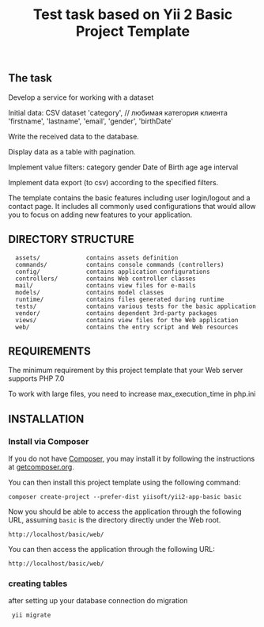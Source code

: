 <p align="center">
    <h1 align="center">Test task based on Yii 2 Basic Project Template</h1>
    <br>
<p>

The task
-------------------

Develop a service for working with a dataset

Initial data:
CSV dataset
    'category', // любимая категория клиента
    'firstname',
    'lastname',
    'email',
    'gender',
    'birthDate'

Write the received data to the database.

Display data as a table with pagination.

Implement value filters:
    category
    gender
    Date of Birth
    age
    age interval

Implement data export (to csv) according to the specified filters.

The template contains the basic features including user login/logout and a contact page.
It includes all commonly used configurations that would allow you to focus on adding new
features to your application.

DIRECTORY STRUCTURE
-------------------

      assets/             contains assets definition
      commands/           contains console commands (controllers)
      config/             contains application configurations
      controllers/        contains Web controller classes
      mail/               contains view files for e-mails
      models/             contains model classes
      runtime/            contains files generated during runtime
      tests/              contains various tests for the basic application
      vendor/             contains dependent 3rd-party packages
      views/              contains view files for the Web application
      web/                contains the entry script and Web resources



REQUIREMENTS
------------

The minimum requirement by this project template that your Web server supports PHP 7.0

To work with large files, you need to increase max_execution_time in php.ini


INSTALLATION
------------

### Install via Composer

If you do not have [Composer](http://getcomposer.org/), you may install it by following the instructions
at [getcomposer.org](http://getcomposer.org/doc/00-intro.md#installation-nix).

You can then install this project template using the following command:

~~~
composer create-project --prefer-dist yiisoft/yii2-app-basic basic
~~~

Now you should be able to access the application through the following URL, assuming `basic` is the directory
directly under the Web root.

~~~
http://localhost/basic/web/
~~~

You can then access the application through the following URL:

~~~
http://localhost/basic/web/
~~~

### creating tables

after setting up your database connection do migration

~~~
 yii migrate
~~~